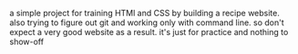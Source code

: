 a simple project for training HTMl and CSS by building a recipe website. also trying to figure out git and working only with command line. so don't expect a very good website as a result. it's just for practice and nothing to show-off